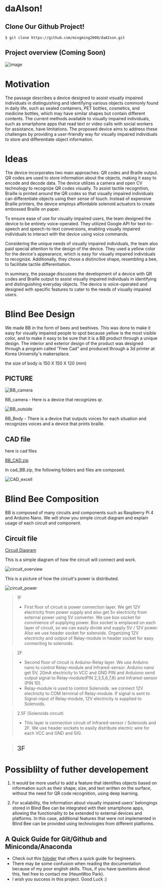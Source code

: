 # daAIson!

## Clone Our Github Project!
```
$ git clone https://github.com/mingming2000/daAIson.git
```

## Project overview (Coming Soon)

![image](https://github.com/mingming2000/daAIson/assets/102716945/69e5ae9b-3488-426a-9ecf-a3037c19946c)

Motivation
=============
The passage describes a device designed to assist visually impaired individuals in distinguishing and identifying various objects commonly found in daily life, such as sealed containers, PET bottles, cosmetics, and medicine bottles, which may have similar shapes but contain different contents. The current methods available to visually impaired individuals, such as smartphone apps that read text or video calls with social workers for assistance, have limitations. The proposed device aims to address these challenges by providing a user-friendly way for visually impaired individuals to store and differentiate object information.

Ideas
====================
The device incorporates two main approaches: QR codes and Braille output. QR codes are used to store information about the objects, making it easy to encode and decode data. The device utilizes a camera and open CV technology to recognize QR codes visually. To assist tactile recognition, Braille is printed around the QR codes so that visually impaired individuals can differentiate objects using their sense of touch. Instead of expensive Braille printers, the device employs affordable solenoid actuators to create embossed Braille on paper.

To ensure ease of use for visually impaired users, the team designed the device to be entirely voice-operated. They utilized Google API for text-to-speech and speech-to-text conversions, enabling visually impaired individuals to interact with the device using voice commands.

Considering the unique needs of visually impaired individuals, the team also paid special attention to the design of the device. They used a yellow color for the device's appearance, which is easy for visually impaired individuals to recognize. Additionally, they chose a distinctive shape, resembling a bee, to facilitate tactile differentiation.

In summary, the passage discusses the development of a device with QR codes and Braille output to assist visually impaired individuals in identifying and distinguishing everyday objects. The device is voice-operated and designed with specific features to cater to the needs of visually impaired users.

Blind Bee Design
=============

We made BB in the form of bees and beehives. 
This was done to make it easy for visually impaired people to spot because yellow is the most visible color, and to make it easy to be sure that it is a BB product through a unique design. 
The interior and exterior design of the product was designed through a program called "Free Cad" and produced through a 3d printer at Korea University's makersplace.

the size of body is 150 X 150 X 120 (mm)

PICTURE
---------
![BB_camera](https://github.com/mingming2000/daAIson/assets/138636306/dbb97edd-246c-46b9-b045-129efbaf26ad "BB_camera")

BB_camera - Here is a device that recognizes qr.



![BB_outside](https://github.com/mingming2000/daAIson/assets/138636306/89b549f9-83c0-44e7-986e-9c3ad1be6121 "BB_outside")

BB_Body - There is a device that outputs voices for each situation and recognizes voices and a device that prints braille.

CAD file
----------
here is cad files 

[BB_CAD.zip](https://github.com/mingming2000/daAIson/files/12224967/BB_CAD.zip)


In cad_BB.zip, the following folders and files are composed.

![CAD_excell](https://github.com/mingming2000/daAIson/assets/138636306/9e69a6b9-5208-4751-a4a7-e9bf905a0547)

Blind Bee Composition
=============
BB is composed of many circuits and components such as Raspberry Pi 4 and Arduino Nano.
We will show you simple circuit diagram and explain usage of each circuit and component. 

Circuit file
--------------
[Circuit Diagram](https://github.com/mingming2000/daAIson/files/12224828/Circuit.Diagram.xlsx)

This is a simple diagram of how the circuit will connect and work.

![circuit_overview](https://github.com/mingming2000/daAIson/assets/138636306/90e2c154-08db-4d0e-b6ac-1404fd2c0482)

This is a picture of how the circuit's power is distributed.


![circuit_power](https://github.com/mingming2000/daAIson/assets/138636306/4cfde137-8fe3-4d2d-aba0-afd847fcdf9c)


> 1F
> - First floor of circuit is power connection layer. We get 12V electricity from power supply and also get 5v electricity from external power using 5V converter. We use box socket for convinience of supplying power. Box socket is emplaced on each layer of circuit, so we can easily divide and supply 5V / 12V power. Also we use header socket for solenoids. Organizing 12V electricity and output of Relay-module in header socket for easy connecting to solenoids.

> 2F
> - Second floor of circuit is Arduino-Relay layer. We use Arduino nano to control Relay-module and Infrared-sensor. Arduino nano get 5V, 20mA electricity to VCC and GND PIN and Arduiono send output signal to Relay-module(PIN 2,3,5,6,7,8) and Infrared-sensor (PIN 10).
> - Relay-module is used to control Solenoids. we connect 12V electricity to COM terminal of Relay-module. If signal is sent to Signal-input of Relay-module, 12V electricity is supplied to Solenoids. 

> 2.5F (Solenoids circuit)
> - This layer is connection circuit of Infrared-sensor / Solenoids and 2F. We use header sockets to easily distribute electric wire for each VCC and GND and SIG.

> 3F
> - 


Possiblilty of futher developement
=============
1. It would be more useful to add a feature that identifies objects based on information such as their shape, size, and text written on the surface, without the need for QR code recognition, using deep learning.

2. For scalability, the information about visually impaired users' belongings stored in Blind Bee can be integrated with their smartphone apps, allowing the functionality to be extended to external devices and platforms. In this case, additional features that were not implemented in Blind Bee can be provided using technologies from different platforms.

## A Quick Guide for Git/Github and Miniconda/Anaconda
- Check out this [foloder](./docs/) that offers a quick guide for begineers.
- There may be some confusion when reading the documentation because of my poor english skills. Thus, if you have questions about this, feel free to contact me (HeumWoo Park).
- I wish you success in this project. Good Luck :) 
